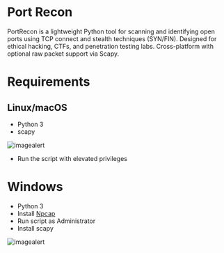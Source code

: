 # Port Recon
PortRecon is a lightweight Python tool for scanning and identifying open ports using TCP connect and stealth techniques (SYN/FIN). Designed for ethical hacking, CTFs, and penetration testing labs. Cross-platform with optional raw packet support via Scapy.

# Requirements
## Linux/macOS
- Python 3
- scapy

![imagealert]()

- Run the script with elevated privileges

# Windows
- Python 3
- Install [Npcap](https://npcap.com)
- Run script as Administrator
- Install scapy

![imagealert]()
